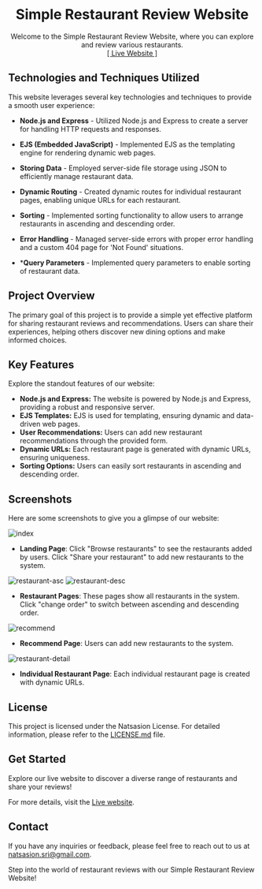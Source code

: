 <h1 align="center">Simple Restaurant Review Website</h1>
<p align="center">
    Welcome to the Simple Restaurant Review Website, where you can explore and review various restaurants.
    <br>
    <a href="https://restaurant-review-1xf7.onrender.com/">[ Live Website ]</a>
</p>

## Technologies and Techniques Utilized

This website leverages several key technologies and techniques to provide a smooth user experience:

* **Node.js and Express** - Utilized Node.js and Express to create a server for handling HTTP requests and responses.

* **EJS (Embedded JavaScript)** - Implemented EJS as the templating engine for rendering dynamic web pages.

* **Storing Data** - Employed server-side file storage using JSON to efficiently manage restaurant data.

* **Dynamic Routing** - Created dynamic routes for individual restaurant pages, enabling unique URLs for each restaurant.

* **Sorting** - Implemented sorting functionality to allow users to arrange restaurants in ascending and descending order.

* **Error Handling** - Managed server-side errors with proper error handling and a custom 404 page for 'Not Found' situations.

* ***Query Parameters** - Implemented query parameters to enable sorting of restaurant data.

## Project Overview

The primary goal of this project is to provide a simple yet effective platform for sharing restaurant reviews and recommendations. Users can share their experiences, helping others discover new dining options and make informed choices.

## Key Features

Explore the standout features of our website:

- **Node.js and Express:** The website is powered by Node.js and Express, providing a robust and responsive server.
- **EJS Templates:** EJS is used for templating, ensuring dynamic and data-driven web pages.
- **User Recommendations:** Users can add new restaurant recommendations through the provided form.
- **Dynamic URLs:** Each restaurant page is generated with dynamic URLs, ensuring uniqueness.
- **Sorting Options:** Users can easily sort restaurants in ascending and descending order.

## Screenshots

Here are some screenshots to give you a glimpse of our website:

![index](https://user-images.githubusercontent.com/100752017/212830554-d441765a-5c2a-411b-8f21-823a43da79f6.jpg)

* **Landing Page**: Click "Browse restaurants" to see the restaurants added by users. Click "Share your restaurant" to add new restaurants to the system.

![restaurant-asc](https://user-images.githubusercontent.com/100752017/212832159-aacb8d40-7c3f-4352-9270-1d5d2885cd91.jpg)
![restaurant-desc](https://user-images.githubusercontent.com/100752017/212832163-d3ed1205-1ce4-407a-a0b3-4637c3accd0c.jpg)
* **Restaurant Pages**: These pages show all restaurants in the system. Click "change order" to switch between ascending and descending order.

![recommend](https://user-images.githubusercontent.com/100752017/212832351-168fa00b-1107-42d5-86e2-7f5c59dad74a.jpg)
* **Recommend Page**: Users can add new restaurants to the system.

![restaurant-detail](https://user-images.githubusercontent.com/100752017/212832271-8e14ed50-38b3-46c0-bf67-f91c1f609d9f.jpg)
* **Individual Restaurant Page**: Each individual restaurant page is created with dynamic URLs.

## License

This project is licensed under the Natsasion License. For detailed information, please refer to the [LICENSE.md](LICENSE) file.

## Get Started

Explore our live website to discover a diverse range of restaurants and share your reviews!

For more details, visit the [Live website](https://restaurant-review-1xf7.onrender.com/).

## Contact

If you have any inquiries or feedback, please feel free to reach out to us at [natsasion.sri@gmail.com](mailto:natsasion.sri@gmail.com).

Step into the world of restaurant reviews with our Simple Restaurant Review Website!
